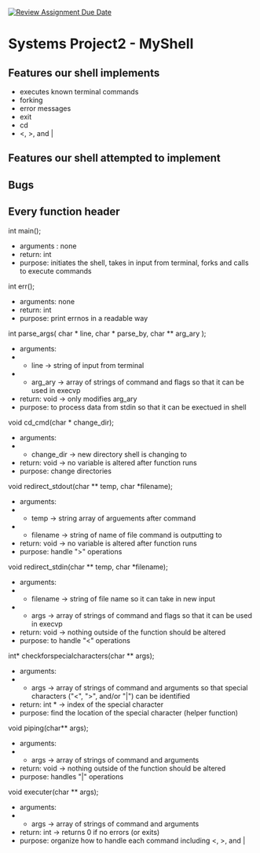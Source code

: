 [![Review Assignment Due Date](https://classroom.github.com/assets/deadline-readme-button-24ddc0f5d75046c5622901739e7c5dd533143b0c8e959d652212380cedb1ea36.svg)](https://classroom.github.com/a/77as2zNO)
# Systems Project2 - MyShell
## Features our shell implements
- executes known terminal commands
- forking
- error messages
- exit
- cd
- <, >, and |
## Features our shell attempted to implement
## Bugs
## Every function header
int main();
- arguments : none
- return: int
- purpose: initiates the shell, takes in input from terminal, forks and calls to execute commands
  
int err();
- arguments: none
- return: int
- purpose: print errnos in a readable way

int parse_args( char * line, char * parse_by, char ** arg_ary ); 
- arguments:
- - line -> string of input from terminal
- - arg_ary -> array of strings of command and flags so that it can be used in execvp
- return: void -> only modifies arg_ary
- purpose: to process data from stdin so that it can be exectued in shell

void cd_cmd(char * change_dir); 
- arguments:
- - change_dir -> new directory shell is changing to
- return: void -> no variable is altered after function runs
- purpose: change directories

void redirect_stdout(char ** temp, char *filename);
- arguments:
- - temp -> string array of arguements after command
- - filename -> string of name of file command is outputting to
- return: void -> no variable is altered after function runs
- purpose: handle ">" operations
  
void redirect_stdin(char ** temp, char *filename); 
- arguments:
- - filename -> string of file name so it can take in new input
- - args -> array of strings of command and flags so that it can be used in execvp
- return: void -> nothing outside of the function should be altered
- purpose: to handle "<" operations

int* checkforspecialcharacters(char ** args);
- arguments:
- - args -> array of strings of command and arguments so that special characters ("<", ">", and/or "|") can be identified
- return: int * -> index of the special character 
- purpose: find the location of the special character (helper function)

void piping(char** args);
- arguments:
- - args -> array of strings of command and arguments 
- return: void -> nothing outside of the function should be altered
- purpose: handles "|" operations

void executer(char ** args);
- arguments:
- - args -> array of strings of command and arguments 
- return: int -> returns 0 if no errors (or exits)
- purpose: organize how to handle each command including <, >, and |


